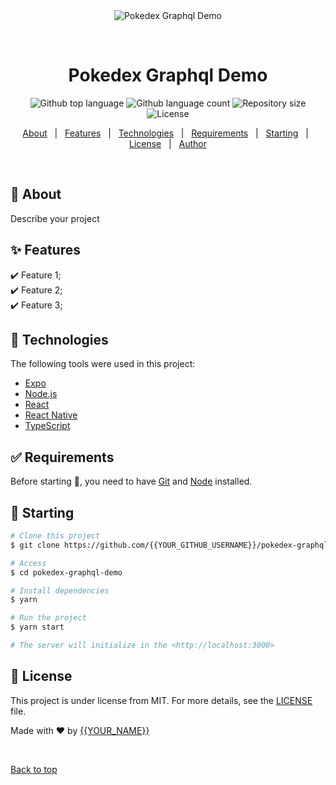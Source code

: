 <div align="center" id="top"> 
  <img src="./.github/app.gif" alt="Pokedex Graphql Demo" />

  &#xa0;

  <!-- <a href="https://pokedexgraphqldemo.netlify.app">Demo</a> -->
</div>

<h1 align="center">Pokedex Graphql Demo</h1>

<p align="center">
  <img alt="Github top language" src="https://img.shields.io/github/languages/top/{{YOUR_GITHUB_USERNAME}}/pokedex-graphql-demo?color=56BEB8">

  <img alt="Github language count" src="https://img.shields.io/github/languages/count/{{YOUR_GITHUB_USERNAME}}/pokedex-graphql-demo?color=56BEB8">

  <img alt="Repository size" src="https://img.shields.io/github/repo-size/{{YOUR_GITHUB_USERNAME}}/pokedex-graphql-demo?color=56BEB8">

  <img alt="License" src="https://img.shields.io/github/license/{{YOUR_GITHUB_USERNAME}}/pokedex-graphql-demo?color=56BEB8">

  <!-- <img alt="Github issues" src="https://img.shields.io/github/issues/{{YOUR_GITHUB_USERNAME}}/pokedex-graphql-demo?color=56BEB8" /> -->

  <!-- <img alt="Github forks" src="https://img.shields.io/github/forks/{{YOUR_GITHUB_USERNAME}}/pokedex-graphql-demo?color=56BEB8" /> -->

  <!-- <img alt="Github stars" src="https://img.shields.io/github/stars/{{YOUR_GITHUB_USERNAME}}/pokedex-graphql-demo?color=56BEB8" /> -->
</p>

<!-- Status -->

<!-- <h4 align="center"> 
	🚧  Pokedex Graphql Demo 🚀 Under construction...  🚧
</h4> 

<hr> -->

<p align="center">
  <a href="#dart-about">About</a> &#xa0; | &#xa0; 
  <a href="#sparkles-features">Features</a> &#xa0; | &#xa0;
  <a href="#rocket-technologies">Technologies</a> &#xa0; | &#xa0;
  <a href="#white_check_mark-requirements">Requirements</a> &#xa0; | &#xa0;
  <a href="#checkered_flag-starting">Starting</a> &#xa0; | &#xa0;
  <a href="#memo-license">License</a> &#xa0; | &#xa0;
  <a href="https://github.com/{{YOUR_GITHUB_USERNAME}}" target="_blank">Author</a>
</p>

<br>

## :dart: About ##

Describe your project

## :sparkles: Features ##

:heavy_check_mark: Feature 1;\
:heavy_check_mark: Feature 2;\
:heavy_check_mark: Feature 3;

## :rocket: Technologies ##

The following tools were used in this project:

- [Expo](https://expo.io/)
- [Node.js](https://nodejs.org/en/)
- [React](https://pt-br.reactjs.org/)
- [React Native](https://reactnative.dev/)
- [TypeScript](https://www.typescriptlang.org/)

## :white_check_mark: Requirements ##

Before starting :checkered_flag:, you need to have [Git](https://git-scm.com) and [Node](https://nodejs.org/en/) installed.

## :checkered_flag: Starting ##

```bash
# Clone this project
$ git clone https://github.com/{{YOUR_GITHUB_USERNAME}}/pokedex-graphql-demo

# Access
$ cd pokedex-graphql-demo

# Install dependencies
$ yarn

# Run the project
$ yarn start

# The server will initialize in the <http://localhost:3000>
```

## :memo: License ##

This project is under license from MIT. For more details, see the [LICENSE](LICENSE.md) file.


Made with :heart: by <a href="https://github.com/{{YOUR_GITHUB_USERNAME}}" target="_blank">{{YOUR_NAME}}</a>

&#xa0;

<a href="#top">Back to top</a>
